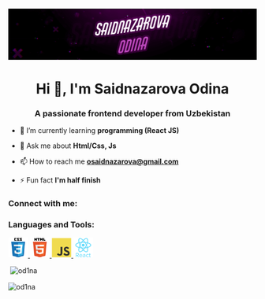 ![logo](https://github.com/od1na/od1na/blob/main/logo.png)


<h1 align="center">Hi 👋, I'm Saidnazarova Odina</h1>
<h3 align="center">A passionate frontend developer from Uzbekistan</h3>

- 🌱 I’m currently learning **programming (React JS)**

- 💬 Ask me about **Html/Css, Js**

- 📫 How to reach me **osaidnazarova@gmail.com**

- ⚡ Fun fact **I'm half finish**

<h3 align="left">Connect with me:</h3>
<p align="left"> <i class="fa-brands fa-telegram"></i>
</p>

<h3 align="left">Languages and Tools:</h3>
<p align="left"> <a href="https://www.w3schools.com/css/" target="_blank" rel="noreferrer"> <img src="https://raw.githubusercontent.com/devicons/devicon/master/icons/css3/css3-original-wordmark.svg" alt="css3" width="40" height="40"/> </a> <a href="https://www.w3.org/html/" target="_blank" rel="noreferrer"> <img src="https://raw.githubusercontent.com/devicons/devicon/master/icons/html5/html5-original-wordmark.svg" alt="html5" width="40" height="40"/> </a> <a href="https://developer.mozilla.org/en-US/docs/Web/JavaScript" target="_blank" rel="noreferrer"> <img src="https://raw.githubusercontent.com/devicons/devicon/master/icons/javascript/javascript-original.svg" alt="javascript" width="40" height="40"/> </a> <a href="https://reactjs.org/" target="_blank" rel="noreferrer"> <img src="https://raw.githubusercontent.com/devicons/devicon/master/icons/react/react-original-wordmark.svg" alt="react" width="40" height="40"/> </a> </p>

<p>&nbsp;<img align="center" src="https://github-readme-stats.vercel.app/api?username=od1na&show_icons=true&locale=en" alt="od1na" /></p>

<p><img align="center" src="https://github-readme-streak-stats.herokuapp.com/?user=od1na&" alt="od1na" /></p>

